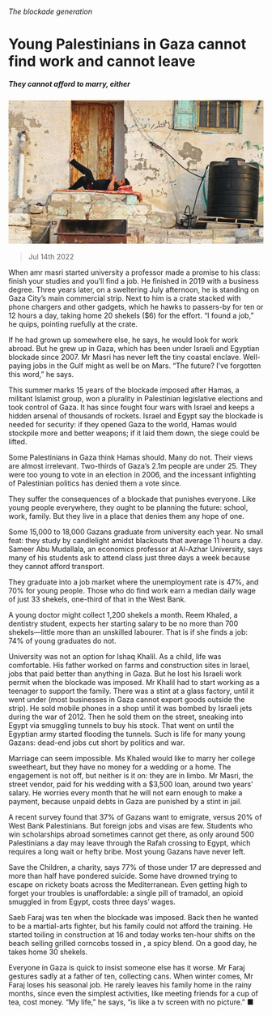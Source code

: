###### The blockade generation

# Young Palestinians in Gaza cannot find work and cannot leave 

##### They cannot afford to marry, either 

![image](images/20220716_MAP003.jpg) 

> Jul 14th 2022 

When amr masri started university a professor made a promise to his class: finish your studies and you’ll find a job. He finished in 2019 with a business degree. Three years later, on a sweltering July afternoon, he is standing on Gaza City’s main commercial strip. Next to him is a crate stacked with phone chargers and other gadgets, which he hawks to passers-by for ten or 12 hours a day, taking home 20 shekels ($6) for the effort. “I found a job,” he quips, pointing ruefully at the crate.

If he had grown up somewhere else, he says, he would look for work abroad. But he grew up in Gaza, which has been under Israeli and Egyptian blockade since 2007. Mr Masri has never left the tiny coastal enclave. Well-paying jobs in the Gulf might as well be on Mars. “The future? I’ve forgotten this word,” he says.

This summer marks 15 years of the blockade imposed after Hamas, a militant Islamist group, won a plurality in Palestinian legislative elections and took control of Gaza. It has since fought four wars with Israel and keeps a hidden arsenal of thousands of rockets. Israel and Egypt say the blockade is needed for security: if they opened Gaza to the world, Hamas would stockpile more and better weapons; if it laid them down, the siege could be lifted.

Some Palestinians in Gaza think Hamas should. Many do not. Their views are almost irrelevant. Two-thirds of Gaza’s 2.1m people are under 25. They were too young to vote in an election in 2006, and the incessant infighting of Palestinian politics has denied them a vote since.

They suffer the consequences of a blockade that punishes everyone. Like young people everywhere, they ought to be planning the future: school, work, family. But they live in a place that denies them any hope of one.

Some 15,000 to 18,000 Gazans graduate from university each year. No small feat: they study by candlelight amidst blackouts that average 11 hours a day. Sameer Abu Mudallala, an economics professor at Al-Azhar University, says many of his students ask to attend class just three days a week because they cannot afford transport.

They graduate into a job market where the unemployment rate is 47%, and 70% for young people. Those who do find work earn a median daily wage of just 33 shekels, one-third of that in the West Bank.

A young doctor might collect 1,200 shekels a month. Reem Khaled, a dentistry student, expects her starting salary to be no more than 700 shekels—little more than an unskilled labourer. That is if she finds a job: 74% of young graduates do not.

University was not an option for Ishaq Khalil. As a child, life was comfortable. His father worked on farms and construction sites in Israel, jobs that paid better than anything in Gaza. But he lost his Israeli work permit when the blockade was imposed. Mr Khalil had to start working as a teenager to support the family. There was a stint at a glass factory, until it went under (most businesses in Gaza cannot export goods outside the strip). He sold mobile phones in a shop until it was bombed by Israeli jets during the war of 2012. Then he sold them on the street, sneaking into Egypt via smuggling tunnels to buy his stock. That went on until the Egyptian army started flooding the tunnels. Such is life for many young Gazans: dead-end jobs cut short by politics and war.

Marriage can seem impossible. Ms Khaled would like to marry her college sweetheart, but they have no money for a wedding or a home. The engagement is not off, but neither is it on: they are in limbo. Mr Masri, the street vendor, paid for his wedding with a $3,500 loan, around two years’ salary. He worries every month that he will not earn enough to make a payment, because unpaid debts in Gaza are punished by a stint in jail.

A recent survey found that 37% of Gazans want to emigrate, versus 20% of West Bank Palestinians. But foreign jobs and visas are few. Students who win scholarships abroad sometimes cannot get there, as only around 500 Palestinians a day may leave through the Rafah crossing to Egypt, which requires a long wait or hefty bribe. Most young Gazans have never left.

Save the Children, a charity, says 77% of those under 17 are depressed and more than half have pondered suicide. Some have drowned trying to escape on rickety boats across the Mediterranean. Even getting high to forget your troubles is unaffordable: a single pill of tramadol, an opioid smuggled in from Egypt, costs three days’ wages.

Saeb Faraj was ten when the blockade was imposed. Back then he wanted to be a martial-arts fighter, but his family could not afford the training. He started toiling in construction at 16 and today works ten-hour shifts on the beach selling grilled corncobs tossed in , a spicy blend. On a good day, he takes home 30 shekels.

Everyone in Gaza is quick to insist someone else has it worse. Mr Faraj gestures sadly at a father of ten, collecting cans. When winter comes, Mr Faraj loses his seasonal job. He rarely leaves his family home in the rainy months, since even the simplest activities, like meeting friends for a cup of tea, cost money. “My life,” he says, “is like a tv screen with no picture.” ■

